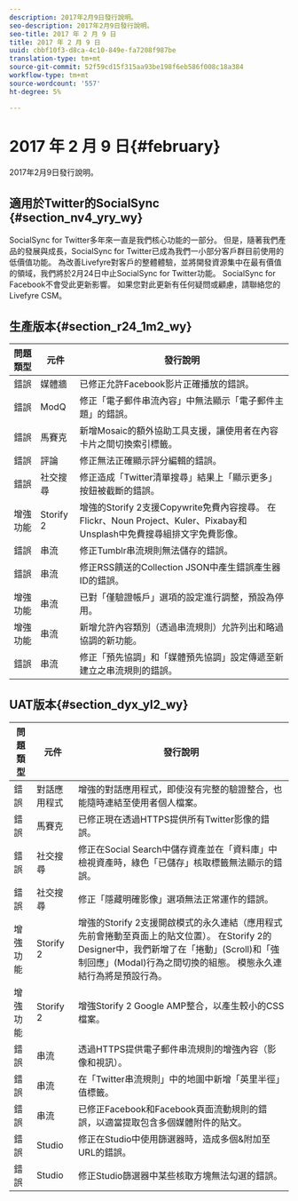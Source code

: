 ```yaml
---
description: 2017年2月9日發行說明。
seo-description: 2017年2月9日發行說明。
seo-title: 2017 年 2 月 9 日
title: 2017 年 2 月 9 日
uuid: cbbf10f3-d8ca-4c10-849e-fa7208f987be
translation-type: tm+mt
source-git-commit: 52f59cd15f315aa93be198f6eb586f008c18a384
workflow-type: tm+mt
source-wordcount: '557'
ht-degree: 5%

---
```



# 2017 年 2 月 9 日{#february}

2017年2月9日發行說明。

## 適用於Twitter的SocialSync {#section_nv4_yry_wy}

SocialSync for Twitter多年來一直是我們核心功能的一部分。 但是，隨著我們產品的發展與成長，SocialSync for Twitter已成為我們一小部分客戶群目前使用的低價值功能。 為改善Livefyre對客戶的整體體驗，並將開發資源集中在最有價值的領域，我們將於2月24日中止SocialSync for Twitter功能。 SocialSync for Facebook不會受此更新影響。 如果您對此更新有任何疑問或顧慮，請聯絡您的Livefyre CSM。

## 生產版本{#section_r24_1m2_wy}

| 問題類型 | 元件 | 發行說明 |
|--- |--- |--- |
| 錯誤 | 媒體牆 | 已修正允許Facebook影片正確播放的錯誤。 |
| 錯誤 | ModQ | 修正「電子郵件串流內容」中無法顯示「電子郵件主題」的錯誤。 |
| 錯誤 | 馬賽克 | 新增Mosaic的額外協助工具支援，讓使用者在內容卡片之間切換索引標籤。 |
| 錯誤 | 評論 | 修正無法正確顯示評分編輯的錯誤。 |
| 錯誤 | 社交搜尋 | 修正造成「Twitter清單搜尋」結果上「顯示更多」按鈕被截斷的錯誤。 |
| 增強功能 | Storify 2 | 增強的Storify 2支援Copywrite免費內容搜尋。 在Flickr、Noun Project、Kuler、Pixabay和Unsplash中免費搜尋組排文字免費影像。 |
| 錯誤 | 串流 | 修正Tumblr串流規則無法儲存的錯誤。 |
| 錯誤 | 串流 | 修正RSS饋送的Collection JSON中產生錯誤產生器ID的錯誤。 |
| 增強功能 | 串流 | 已對「僅驗證帳戶」選項的設定進行調整，預設為停用。 |
| 增強功能 | 串流 | 新增允許內容類別（透過串流規則）允許列出和略過協調的新功能。 |
| 錯誤 | 串流 | 修正「預先協調」和「媒體預先協調」設定傳遞至新建立之串流規則的錯誤。 |

## UAT版本{#section_dyx_yl2_wy}

| 問題類型 | 元件 | 發行說明 |
|--- |--- |--- |
| 錯誤 | 對話應用程式 | 增強的對話應用程式，即使沒有完整的驗證整合，也能隨時連結至使用者個人檔案。 |
| 錯誤 | 馬賽克 | 已修正現在透過HTTPS提供所有Twitter影像的錯誤。 |
| 錯誤 | 社交搜尋 | 修正在Social Search中儲存資產並在「資料庫」中檢視資產時，綠色「已儲存」核取標籤無法顯示的錯誤。 |
| 錯誤 | 社交搜尋 | 修正「隱藏明確影像」選項無法正常運作的錯誤。 |
| 增強功能 | Storify 2 | 增強的Storify 2支援開啟模式的永久連結（應用程式先前會捲動至頁面上的貼文位置）。 在Storify 2的Designer中，我們新增了在「捲動」(Scroll)和「強制回應」(Modal)行為之間切換的組態。 模態永久連結行為將是預設行為。 |
| 增強功能 | Storify 2 | 增強Storify 2 Google AMP整合，以產生較小的CSS檔案。 |
| 錯誤 | 串流 | 透過HTTPS提供電子郵件串流規則的增強內容（影像和視訊）。 |
| 錯誤 | 串流 | 在「Twitter串流規則」中的地圖中新增「英里半徑」值標籤。 |
| 錯誤 | 串流 | 已修正Facebook和Facebook頁面流動規則的錯誤，以適當提取包含多個媒體附件的貼文。 |
| 錯誤 | Studio | 修正在Studio中使用篩選器時，造成多個&amp;附加至URL的錯誤。 |
| 錯誤 | Studio | 修正Studio篩選器中某些核取方塊無法勾選的錯誤。 |

